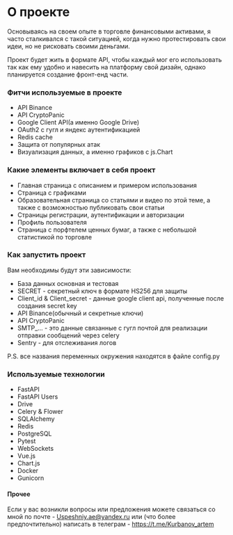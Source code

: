 # О проекте

Основываясь на своем опыте в торговле финансовыми активами, я часто сталкивался с такой ситуацией, когда нужно протестировать свои идеи, но не рисковать своими деньгами.

Проект будет жить в формате API, чтобы каждый мог его использовать так как ему удобно и навесить на платформу свой дизайн, однако планируется создание фронт-енд части.

### Фитчи используемые в проекте
- API Binance
- API CryptoPanic
- Google Client API(а именно Google Drive)
- OAuth2 с гугл и яндекс аутентификацией
- Redis cache
- Защита от популярных атак
- Визуализация данных, а именно графиков с js.Chart

### Какие элементы включает в себя проект
- Главная страница с описанием и примером использования
- Страница с графиками
- Образовательная страница со статьями и видео по этой теме, а также с возможностью публиковать свои статьи
- Страницы регистрации, аутентификации и авторизации
- Профиль пользователя
- Страница с порфтелем ценных бумаг, а также с небольшой статистикой по торговле

### Как запустить проект
Вам необходимы будут эти зависимости:
- База данных основная и тестовая
- SECRET - секретный ключ в формате HS256 для защиты
- Client_id & Client_secret - данные google client api, полученные после создания secret key
- API Binance(обычный и секретные ключи)
- API CryptoPanic
- SMTP_... - это данные связанные с гугл почтой для реализации отправки сообщений через celery
- Sentry - для отслеживания логов

P.S. все названия переменных окружения находятся в файле config.py

### Используемые технологии
- FastAPI
- FastAPI Users
- Drive
- Celery & Flower
- SQLAlchemy
- Redis
- PostgreSQL
- Pytest
- WebSockets
- Vue.js
- Chart.js
- Docker
- Gunicorn

#### Прочее

Если у вас возникли вопросы или предложения можете связаться со мной по почте - Uspeshniy.ae@yandex.ru или (что более предпочтительно) написать в телеграм - https://t.me/Kurbanov_artem 